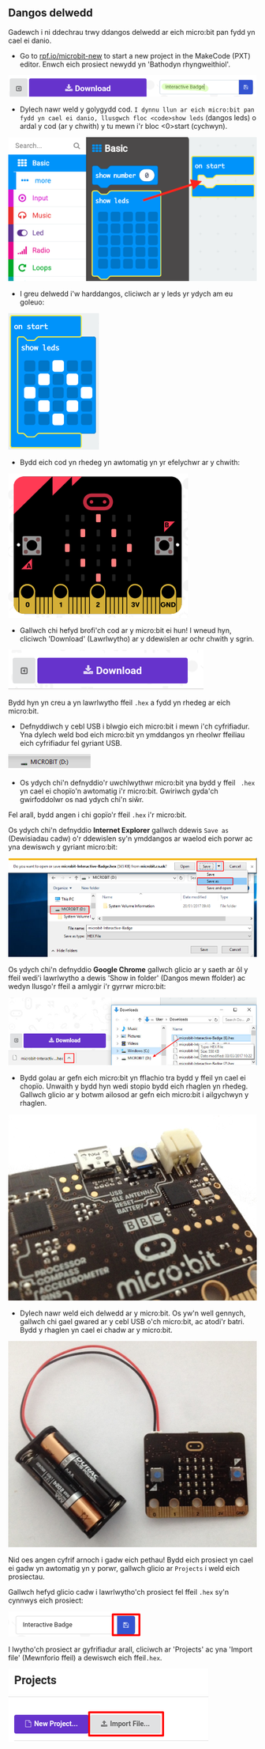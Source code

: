 ## Dangos delwedd

Gadewch i ni ddechrau trwy ddangos delwedd ar eich micro:bit pan fydd yn cael ei danio.

+ Go to <a href="https://rpf.io/microbit-new" target="_blank">rpf.io/microbit-new</a> to start a new project in the MakeCode (PXT) editor. Enwch eich prosiect newydd yn 'Bathodyn rhyngweithiol'.

![sgrinlun](images/badge-name.png)

+ Dylech nawr weld y golygydd cod. `I dynnu llun ar eich micro:bit pan fydd yn cael ei danio, llusgwch floc <code>show leds` (dangos leds) o ardal y cod (ar y chwith) y tu mewn i'r bloc <0>start</code> (cychwyn).

![sgrinlun](images/badge-draw.png)

+ I greu delwedd i'w harddangos, cliciwch ar y leds yr ydych am eu goleuo:

![sgrinlun](images/badge-pattern.png)

+ Bydd eich cod yn rhedeg yn awtomatig yn yr efelychwr ar y chwith:

![sgrinlun](images/badge-emulator.png)

+ Gallwch chi hefyd brofi'ch cod ar y micro:bit ei hun! I wneud hyn, cliciwch 'Download' (Lawrlwytho) ar y ddewislen ar ochr chwith y sgrin.

![sgrinlun](images/badge-download.png)

Bydd hyn yn creu a yn lawrlwytho ffeil `.hex` a fydd yn rhedeg ar eich micro:bit.

+ Defnyddiwch y cebl USB i blwgio eich micro:bit i mewn i'ch cyfrifiadur. Yna dylech weld bod eich micro:bit yn ymddangos yn rheolwr ffeiliau eich cyfrifiadur fel gyriant USB. 

![sgrinlun](images/badge-drive.png)

+ Os ydych chi'n defnyddio'r uwchlwythwr micro:bit yna bydd y ffeil ` .hex` yn cael ei chopïo'n awtomatig i'r micro:bit. Gwiriwch gyda'ch gwirfoddolwr os nad ydych chi'n siŵr. 

Fel arall, bydd angen i chi gopïo'r ffeil `.hex` i'r micro:bit.

Os ydych chi'n defnyddio **Internet Explorer** gallwch ddewis `Save as` (Dewisiadau cadw) o'r ddewislen sy'n ymddangos ar waelod eich porwr ac yna dewiswch y gyriant micro:bit:

![sgrinlun](images/badge-save-explorer.png)

Os ydych chi'n defnyddio **Google Chrome** gallwch glicio ar y saeth ar ôl y ffeil wedi'i lawrlwytho a dewis 'Show in folder' (Dangos mewn ffolder) ac wedyn llusgo'r ffeil a amlygir i'r gyrrwr micro:bit:

![sgrinlun](images/badge-save-chrome.png)

+ Bydd golau ar gefn eich micro:bit yn fflachio tra bydd y ffeil yn cael ei chopïo. Unwaith y bydd hyn wedi stopio bydd eich rhaglen yn rhedeg. Gallwch glicio ar y botwm ailosod ar gefn eich micro:bit i ailgychwyn y rhaglen.

![sgrinlun](images/badge-reset.jpg)

+ Dylech nawr weld eich delwedd ar y micro:bit. Os yw'n well gennych, gallwch chi gael gwared ar y cebl USB o'ch micro:bit, ac atodi'r batri. Bydd y rhaglen yn cael ei chadw ar y micro:bit.

![sgrinlun](images/badge-battery.jpg)

Nid oes angen cyfrif arnoch i gadw eich pethau! Bydd eich prosiect yn cael ei gadw yn awtomatig yn y porwr, gallwch glicio ar `Projects` i weld eich prosiectau.

Gallwch hefyd glicio cadw i lawrlwytho'ch prosiect fel ffeil `.hex` sy'n cynnwys eich prosiect:

![sgrinlun](images/badge-save.png)

I lwytho'ch prosiect ar gyfrifiadur arall, cliciwch ar 'Projects' ac yna 'Import file' (Mewnforio ffeil) a dewiswch eich ffeil`.hex`.

![sgrinlun](images/badge-import.png)